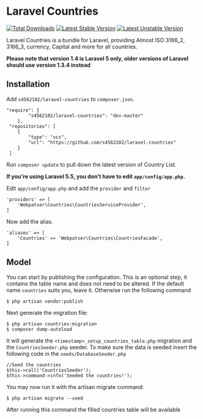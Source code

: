 # Laravel Countries

[![Total Downloads](https://poser.pugx.org/webpatser/laravel-countries/downloads.svg)](https://packagist.org/packages/webpatser/laravel-countries)
[![Latest Stable Version](https://poser.pugx.org/webpatser/laravel-countries/v/stable.svg)](https://packagist.org/packages/webpatser/laravel-countries)
[![Latest Unstable Version](https://poser.pugx.org/webpatser/laravel-countries/v/unstable.svg)](https://packagist.org/packages/webpatser/laravel-countries)

Laravel Countries is a bundle for Laravel, providing Almost ISO 3166_2, 3166_3, currency, Capital and more for all countries.

**Please note that version 1.4 is Laravel 5 only, older versions of Laravel should use version 1.3.4 instead**

## Installation

Add `s4562102/laravel-countries` to `composer.json`.

    "require": {
            "s4562102/laravel-countries": "dev-master"
        },
     "repositories": [
        {
            "type": "vcs",
            "url": "https://github.com/s4562102/laravel-countries"
        }
     ]
    
Run `composer update` to pull down the latest version of Country List.

**If you're using Laravel 5.5, you don't have to edit `app/config/app.php`.**

Edit `app/config/app.php` and add the `provider` and `filter`

    'providers' => [
        'Webpatser\Countries\CountriesServiceProvider',
    ]

Now add the alias.

    'aliases' => [
        'Countries' => 'Webpatser\Countries\CountriesFacade',
    ]
    

## Model

You can start by publishing the configuration. This is an optional step, it contains the table name and does not need to be altered. If the default name `countries` suits you, leave it. Otherwise run the following command

    $ php artisan vendor:publish

Next generate the migration file:

    $ php artisan countries:migration
    $ composer dump-autoload
    
It will generate the `<timestamp>_setup_countries_table.php` migration and the `CountriesSeeder.php` seeder. To make sure the data is seeded insert the following code in the `seeds/DatabaseSeeder.php`

    //Seed the countries
    $this->call('CountriesSeeder');
    $this->command->info('Seeded the countries!'); 

You may now run it with the artisan migrate command:

    $ php artisan migrate --seed
    
After running this command the filled countries table will be available